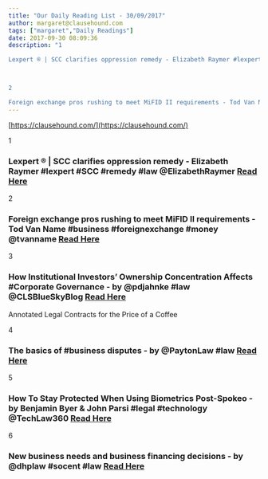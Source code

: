 ```yaml
---
title: "Our Daily Reading List - 30/09/2017"
author: margaret@clausehound.com
tags: ["margaret","Daily Readings"]
date: 2017-09-30 08:09:36
description: "1

Lexpert ® | SCC clarifies oppression remedy - Elizabeth Raymer #lexpert #SCC #remedy #law @ElizabethRaymer Read Here



2

Foreign exchange pros rushing to meet MiFID II requirements - Tod Van Nam..."
---
```


[https://clausehound.com/](https://clausehound.com/)

1

### Lexpert ® | SCC clarifies oppression remedy - Elizabeth Raymer #lexpert #SCC #remedy #law @ElizabethRaymer [Read Here](http://www.lexpert.ca/article/scc-clarifies-oppression-remedy/?p=&amp;sitecode=lex)

2

### Foreign exchange pros rushing to meet MiFID II requirements - Tod Van Name #business #foreignexchange #money @tvanname [Read Here](https://www.bloomberg.com/professional/blog/foreign-exchange-pros-rushing-meet-mifid-ii-requirements/)

3

### How Institutional Investors’ Ownership Concentration Affects #Corporate Governance - by @pdjahnke #law @CLSBlueSkyBlog [Read Here](https://goo.gl/NsPjVp)

Annotated Legal Contracts
for the Price of a Coffee

4

### The basics of #business disputes - by @PaytonLaw #law [Read Here](https://goo.gl/5QTkPo)

5

### How To Stay Protected When Using Biometrics Post-Spokeo - by Benjamin Byer & John Parsi #legal #technology @TechLaw360 [Read Here](https://goo.gl/HCRVGt)

6

### New business needs and business financing decisions - by @dhplaw #socent #law [Read Here](https://goo.gl/D4Bwj7)